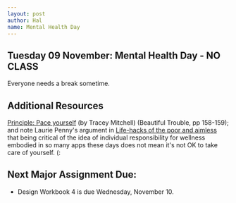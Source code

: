 ```yaml
---
layout: post
author: Hal
name: Mental Health Day
---
```

## Tuesday 09 November: Mental Health Day - NO CLASS
Everyone needs a break sometime.

## Additional Resources
[Principle: Pace yourself](http://beautifultrouble.org/principle/pace-yourself/) (by Tracey Mitchell) (Beautiful Trouble, pp 158-159); and note Laurie Penny's argument in [Life-hacks of the poor and aimless](https://thebaffler.com/latest/laurie-penny-self-care) that being critical of the idea of individual responsibility for wellness embodied in so many apps these days does not mean it's not OK to take care of yourself. (:

## Next Major Assignment Due:
-   Design Workbook 4 is due Wednesday, November 10.
